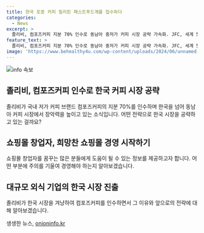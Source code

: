 ```yaml
---
title: 한국 토종 커피 필리핀 패스트푸드계를 접수하다
categories:
  - News
excerpt: >
  졸리비, 컴포즈커피 지분 70% 인수로 동남아 중저가 커피 시장 공략 가속화. JFC, 세계 5대 외식기업 도약 목표를 위해 커피 시장에서 인수 전략 활용. 컴포즈커피의 높은 영업이익률과 빠른 확장세가 인수 이유로 드러남. JFC의 한국 시장 공략 야심 노출로 동남아 시장 점유율 확대 기대. 커피 시장에서의 경쟁력 강화를 위한 적극적 투자 전개에 주목. JFC의 한국 진출 가능성과 동남아 시장 공략에 관심 높아질 전망.
feature_text: >
  졸리비, 컴포즈커피 지분 70% 인수로 동남아 중저가 커피 시장 공략 가속화. JFC, 세계 5대 외식기업 도약 목표를 위해 커피 시장에서 인수 전략 활용. 컴포즈커피의 높은 영업이익률과 빠른 확장세가 인수 이유로 드러남. JFC의 한국 시장 공략 야심 노출로 동남아 시장 점유율 확대 기대. 커피 시장에서의 경쟁력 강화를 위한 적극적 투자 전개에 주목. JFC의 한국 진출 가능성과 동남아 시장 공략에 관심 높아질 전망.
image: 'https://www.behealthy4u.com/wp-content/uploads/2024/06/unnamed-file.png'
---
```


<p><img src="https://www.behealthy4u.com/wp-content/uploads/2024/06/unnamed-file.png" alt="info 속보" /></p>

<h2 data-ke-size="size26">졸리비, 컴포즈커피 인수로 한국 커피 시장 공략</h2>

<p data-ke-size="size16">졸리비가 국내 저가 커피 브랜드 컴포즈커피의 지분 70%를 인수하며 한국을 넘어 동남아 커피 시장에서 장악력을 높이고 있는 소식입니다. 어떤 전략으로 한국 시장을 공략하고 있는 걸까요?</p>

<h2 data-ke-size="size26">쇼핑몰 창업자, 희망찬 쇼핑몰 경영 시작하기</h2>

<p data-ke-size="size16">쇼핑몰 창업자를 꿈꾸는 많은 분들에게 도움이 될 수 있는 정보를 제공하고자 합니다. 어떤 부분에 주의를 기울여 경영해야 하는지 알아보겠습니다.</p>

<h2 data-ke-size="size26">대규모 외식 기업의 한국 시장 진출</h2>

<p data-ke-size="size16">졸리비가 한국 시장을 겨냥하여 컴포즈커피를 인수하면서 그 이유와 앞으로의 전략에 대해 알아보겠습니다.</p>
생생한 뉴스, <a href="https://onioninfo.kr" rel="dofollow">onioninfo.kr</a>


